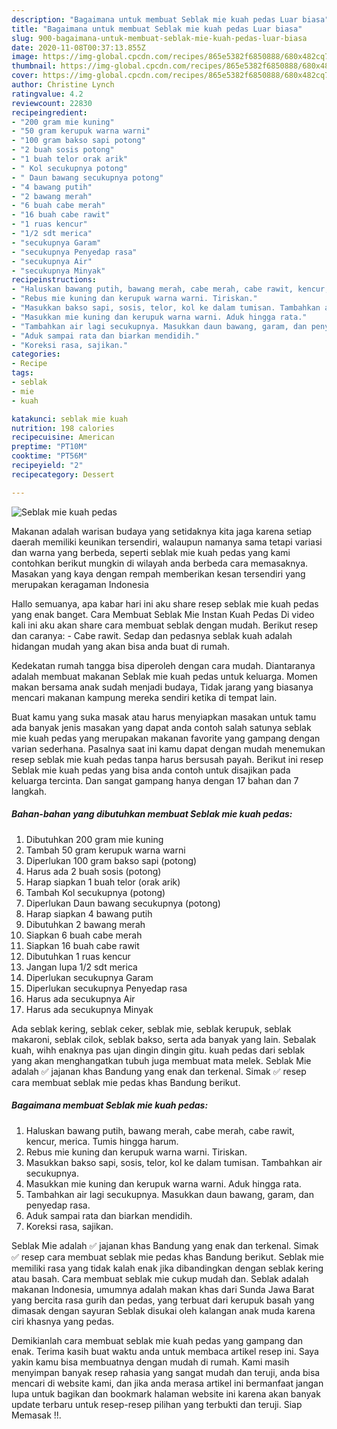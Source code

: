 ```yaml
---
description: "Bagaimana untuk membuat Seblak mie kuah pedas Luar biasa"
title: "Bagaimana untuk membuat Seblak mie kuah pedas Luar biasa"
slug: 900-bagaimana-untuk-membuat-seblak-mie-kuah-pedas-luar-biasa
date: 2020-11-08T00:37:13.855Z
image: https://img-global.cpcdn.com/recipes/865e5382f6850888/680x482cq70/seblak-mie-kuah-pedas-foto-resep-utama.jpg
thumbnail: https://img-global.cpcdn.com/recipes/865e5382f6850888/680x482cq70/seblak-mie-kuah-pedas-foto-resep-utama.jpg
cover: https://img-global.cpcdn.com/recipes/865e5382f6850888/680x482cq70/seblak-mie-kuah-pedas-foto-resep-utama.jpg
author: Christine Lynch
ratingvalue: 4.2
reviewcount: 22830
recipeingredient:
- "200 gram mie kuning"
- "50 gram kerupuk warna warni"
- "100 gram bakso sapi potong"
- "2 buah sosis potong"
- "1 buah telor orak arik"
- " Kol secukupnya potong"
- " Daun bawang secukupnya potong"
- "4 bawang putih"
- "2 bawang merah"
- "6 buah cabe merah"
- "16 buah cabe rawit"
- "1 ruas kencur"
- "1/2 sdt merica"
- "secukupnya Garam"
- "secukupnya Penyedap rasa"
- "secukupnya Air"
- "secukupnya Minyak"
recipeinstructions:
- "Haluskan bawang putih, bawang merah, cabe merah, cabe rawit, kencur, merica. Tumis hingga harum."
- "Rebus mie kuning dan kerupuk warna warni. Tiriskan."
- "Masukkan bakso sapi, sosis, telor, kol ke dalam tumisan. Tambahkan air secukupnya."
- "Masukkan mie kuning dan kerupuk warna warni. Aduk hingga rata."
- "Tambahkan air lagi secukupnya. Masukkan daun bawang, garam, dan penyedap rasa."
- "Aduk sampai rata dan biarkan mendidih."
- "Koreksi rasa, sajikan."
categories:
- Recipe
tags:
- seblak
- mie
- kuah

katakunci: seblak mie kuah 
nutrition: 198 calories
recipecuisine: American
preptime: "PT10M"
cooktime: "PT56M"
recipeyield: "2"
recipecategory: Dessert

---
```



![Seblak mie kuah pedas](https://img-global.cpcdn.com/recipes/865e5382f6850888/680x482cq70/seblak-mie-kuah-pedas-foto-resep-utama.jpg)

Makanan adalah warisan budaya yang setidaknya kita jaga karena setiap daerah memiliki keunikan tersendiri, walaupun namanya sama tetapi variasi dan warna yang berbeda, seperti seblak mie kuah pedas yang kami contohkan berikut mungkin di wilayah anda berbeda cara memasaknya. Masakan yang kaya dengan rempah memberikan kesan tersendiri yang merupakan keragaman Indonesia

Hallo semuanya, apa kabar hari ini aku share resep seblak mie kuah pedas yang enak banget. Cara Membuat Seblak Mie Instan Kuah Pedas Di video kali ini aku akan share cara membuat seblak dengan mudah. Berikut resep dan caranya: - Cabe rawit. Sedap dan pedasnya seblak kuah adalah hidangan mudah yang akan bisa anda buat di rumah.

Kedekatan rumah tangga bisa diperoleh dengan cara mudah. Diantaranya adalah membuat makanan Seblak mie kuah pedas untuk keluarga. Momen makan bersama anak sudah menjadi budaya, Tidak jarang yang biasanya mencari makanan kampung mereka sendiri ketika di tempat lain.

Buat kamu yang suka masak atau harus menyiapkan masakan untuk tamu ada banyak jenis masakan yang dapat anda contoh salah satunya seblak mie kuah pedas yang merupakan makanan favorite yang gampang dengan varian sederhana. Pasalnya saat ini kamu dapat dengan mudah menemukan resep seblak mie kuah pedas tanpa harus bersusah payah.
Berikut ini resep Seblak mie kuah pedas yang bisa anda contoh untuk disajikan pada keluarga tercinta. Dan sangat gampang hanya dengan 17 bahan dan 7 langkah.


<!--inarticleads1-->

##### Bahan-bahan yang dibutuhkan membuat Seblak mie kuah pedas:

1. Dibutuhkan 200 gram mie kuning
1. Tambah 50 gram kerupuk warna warni
1. Diperlukan 100 gram bakso sapi (potong)
1. Harus ada 2 buah sosis (potong)
1. Harap siapkan 1 buah telor (orak arik)
1. Tambah  Kol secukupnya (potong)
1. Diperlukan  Daun bawang secukupnya (potong)
1. Harap siapkan 4 bawang putih
1. Dibutuhkan 2 bawang merah
1. Siapkan 6 buah cabe merah
1. Siapkan 16 buah cabe rawit
1. Dibutuhkan 1 ruas kencur
1. Jangan lupa 1/2 sdt merica
1. Diperlukan secukupnya Garam
1. Diperlukan secukupnya Penyedap rasa
1. Harus ada secukupnya Air
1. Harus ada secukupnya Minyak


Ada seblak kering, seblak ceker, seblak mie, seblak kerupuk, seblak makaroni, seblak cilok, seblak bakso, serta ada banyak yang lain. Sebalak kuah, wihh enaknya pas ujan dingin dingin gitu. kuah pedas dari seblak yang akan menghangatkan tubuh juga membuat mata melek. Seblak Mie adalah ✅ jajanan khas Bandung yang enak dan terkenal. Simak ✅ resep cara membuat seblak mie pedas khas Bandung berikut. 

<!--inarticleads2-->

##### Bagaimana membuat  Seblak mie kuah pedas:

1. Haluskan bawang putih, bawang merah, cabe merah, cabe rawit, kencur, merica. Tumis hingga harum.
1. Rebus mie kuning dan kerupuk warna warni. Tiriskan.
1. Masukkan bakso sapi, sosis, telor, kol ke dalam tumisan. Tambahkan air secukupnya.
1. Masukkan mie kuning dan kerupuk warna warni. Aduk hingga rata.
1. Tambahkan air lagi secukupnya. Masukkan daun bawang, garam, dan penyedap rasa.
1. Aduk sampai rata dan biarkan mendidih.
1. Koreksi rasa, sajikan.


Seblak Mie adalah ✅ jajanan khas Bandung yang enak dan terkenal. Simak ✅ resep cara membuat seblak mie pedas khas Bandung berikut. Seblak mie memiliki rasa yang tidak kalah enak jika dibandingkan dengan seblak kering atau basah. Cara membuat seblak mie cukup mudah dan. Seblak adalah makanan Indonesia, umumnya adalah makan khas dari Sunda Jawa Barat yang bercita rasa gurih dan pedas, yang terbuat dari kerupuk basah yang dimasak dengan sayuran Seblak disukai oleh kalangan anak muda karena ciri khasnya yang pedas. 

Demikianlah cara membuat seblak mie kuah pedas yang gampang dan enak. Terima kasih buat waktu anda untuk membaca artikel resep ini. Saya yakin kamu bisa membuatnya dengan mudah di rumah. Kami masih menyimpan banyak resep rahasia yang sangat mudah dan teruji, anda bisa mencari di website kami, dan jika anda merasa artikel ini bermanfaat jangan lupa untuk bagikan dan bookmark halaman website ini karena akan banyak update terbaru untuk resep-resep pilihan yang terbukti dan teruji. Siap Memasak !!. 
